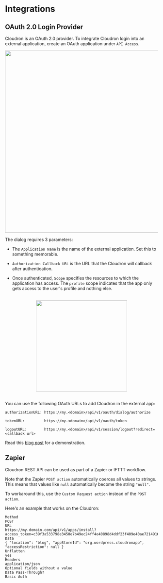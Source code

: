 # Integrations

## OAuth 2.0 Login Provider

Cloudron is an OAuth 2.0 provider. To integrate Cloudron login into an external application, create
an OAuth application under `API Access`.

<center>
<img src="/documentation/img/add-oauth-client.png" class="shadow" width="600px">
</center>

The dialog requires 3 parameters:

*   The `Application Name` is the name of the external application. Set this
    to something memorable.

*   `Authorization Callback URL` is the URL that the Cloudron will callback
    after authentication.

*   Once authenticated, `Scope` specifies the resources to which the application
    has access. The `profile` scope indicates that the app only gets access to
    the user's profile and nothing else.

<br/>
<center>
<img src="/documentation/img/oauth-tokens.png" class="shadow" height="300px">
</center>
<br/>

You can use the following OAuth URLs to add Cloudron in the external app:
```
authorizationURL: https://my.<domain>/api/v1/oauth/dialog/authorize

tokenURL:         https://my.<domain>/api/v1/oauth/token

logoutURL:        https://my.<domain>/api/v1/session/logout?redirect=<callback url>
```

Read this [blog post](https://cloudron.io/blog/2017-03-21-oauth-provider.html) for
a demonstration.

## Zapier

Cloudron REST API can be used as part of a Zapier or IFTTT workflow.

Note that the Zapier `POST action` automatically coerces all values to strings. This means that values
like `null` automatically become the string `"null"`.

To workaround this, use the `Custom Request action` instead of the `POST action`.

Here's an example that works on the Cloudron:
```
Method
POST
URL
https://my.domain.com/api/v1/apps/install?access_token=c39f3a533798e3450e7b49ec24ff4e40898d4ddf23f409e40ae721491624ccf5
Data
{ "location": "blog", "appStoreId": "org.wordpress.cloudronapp", "accessRestriction": null }
Unflatten
yes
Headers
application/json
Optional fields without a value
Data Pass-Through?
Basic Auth
```

